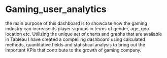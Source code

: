 # Gaming_user_analytics


the main purpose of this dashboard is to showcase how the gaming industry can increase its player signups in terms of gender, age, geo location etc. Utilizing the unique set of charts and graphs that are available in Tableau I have created a compelling dashboard using calculated methods, quantitative fields and statistical analysis to bring out the important KPIs that contribute to the growth of gaming company.    
